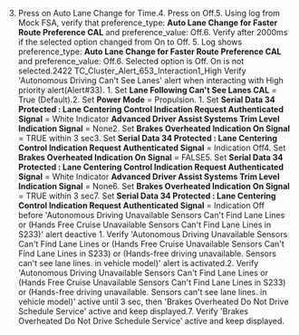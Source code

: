 3. Press on Auto Lane Change for Time.4. Press on Off.5. Using log from Mock FSA, verify that preference_type: **Auto Lane Change for Faster Route Preference CAL** and preference_value: Off.6. Verify after 2000ms if the selected option changed from On to Off. 5. Log shows preference_type: **Auto Lane Change for Faster Route Preference CAL** and preference_value: Off.6. Selected option is Off. On is not selected.2422 TC_Cluster_Alert_653_Interaction1_High Verify 'Autonomous Driving Can't See Lanes' alert when interacting with High priority alert(Alert#33). 1. Set **Lane Following Can't See Lanes CAL** = True (Default).2. Set **Power Mode** = Propulsion. 1. Set **Serial Data 34 Protected : Lane Centering Control Indication Request Authenticated Signal** = White Indicator **Advanced Driver Assist Systems Trim Level Indication Signal** = None2. Set **Brakes Overheated Indication On Signal** = TRUE within 3 sec3. Set **Serial Data 34 Protected : Lane Centering Control Indication Request Authenticated Signal** = Indication Off4. Set **Brakes Overheated Indication On Signal** = FALSE5. Set **Serial Data 34 Protected : Lane Centering Control Indication Request Authenticated Signal** = White Indicator **Advanced Driver Assist Systems Trim Level Indication Signal** = None6. Set **Brakes Overheated Indication On Signal** = TRUE within 3 sec7. Set **Serial Data 34 Protected : Lane Centering Control Indication Request Authenticated Signal** = Indication Off before 'Autonomous Driving Unavailable Sensors Can't Find Lane Lines or (Hands Free Cruise Unavailable Sensors Can't Find Lane Lines in S233)' alert deactive 1. Verify 'Autonomous Driving Unavailable Sensors Can't Find Lane Lines or (Hands Free Cruise Unavailable Sensors Can't Find Lane Lines in S233) or (Hands-free driving unavailable. Sensors can't see lane lines. in vehicle model)' alert is activated.2. Verify 'Autonomous Driving Unavailable Sensors Can't Find Lane Lines or (Hands Free Cruise Unavailable Sensors Can't Find Lane Lines in S233) or (Hands-free driving unavailable. Sensors can't see lane lines. in vehicle model)' active until 3 sec, then 'Brakes Overheated Do Not Drive Schedule Service' active and keep displayed.7. Verify 'Brakes Overheated Do Not Drive Schedule Service' active and keep displayed.